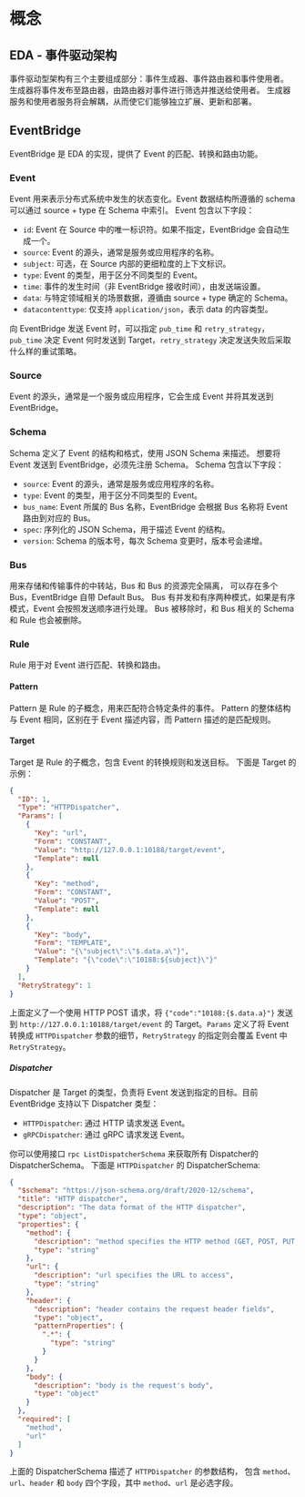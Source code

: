 # 概念

## EDA - 事件驱动架构

事件驱动型架构有三个主要组成部分：事件生成器、事件路由器和事件使用者。
生成器将事件发布至路由器，由路由器对事件进行筛选并推送给使用者。
生成器服务和使用者服务将会解耦，从而使它们能够独立扩展、更新和部署。

## EventBridge

EventBridge 是 EDA 的实现，提供了 Event 的匹配、转换和路由功能。

### Event

Event 用来表示分布式系统中发生的状态变化。Event 数据结构所遵循的 schema 可以通过 source + type 在 Schema 中索引。
Event 包含以下字段：

- `id`: Event 在 Source 中的唯一标识符。如果不指定，EventBridge 会自动生成一个。
- `source`: Event 的源头，通常是服务或应用程序的名称。
- `subject`: 可选，在 Source 内部的更细粒度的上下文标识。
- `type`: Event 的类型，用于区分不同类型的 Event。
- `time`: 事件的发生时间（非 EventBridge 接收时间），由发送端设置。
- `data`: 与特定领域相关的场景数据，遵循由 source + type 确定的 Schema。
- `datacontenttype`: 仅支持 `application/json`，表示 data 的内容类型。

向 EventBridge 发送 Event 时，可以指定 `pub_time` 和 `retry_strategy`，
`pub_time` 决定 Event 何时发送到 Target，`retry_strategy` 决定发送失败后采取什么样的重试策略。

### Source

Event 的源头，通常是一个服务或应用程序，它会生成 Event 并将其发送到 EventBridge。

### Schema

Schema 定义了 Event 的结构和格式，使用 JSON Schema 来描述。
想要将 Event 发送到 EventBridge，必须先注册 Schema。
Schema 包含以下字段：

- `source`: Event 的源头，通常是服务或应用程序的名称。
- `type`: Event 的类型，用于区分不同类型的 Event。
- `bus_name`: Event 所属的 Bus 名称，EventBridge 会根据 Bus 名称将 Event 路由到对应的 Bus。
- `spec`: 序列化的 JSON Schema，用于描述 Event 的结构。
- `version`: Schema 的版本号，每次 Schema 变更时，版本号会递增。

### Bus

用来存储和传输事件的中转站，Bus 和 Bus 的资源完全隔离，
可以存在多个 Bus，EventBridge 自带 Default Bus。
Bus 有并发和有序两种模式，如果是有序模式，Event 会按照发送顺序进行处理。
Bus 被移除时，和 Bus 相关的 Schema 和 Rule 也会被删除。

### Rule

Rule 用于对 Event 进行匹配、转换和路由。

#### Pattern

Pattern 是 Rule 的子概念，用来匹配符合特定条件的事件。
Pattern 的整体结构与 Event 相同，区别在于 Event 描述内容，而 Pattern 描述的是匹配规则。

#### Target

Target 是 Rule 的子概念，包含 Event 的转换规则和发送目标。
下面是 Target 的示例：

```json
{
  "ID": 1,
  "Type": "HTTPDispatcher",
  "Params": [
    {
      "Key": "url",
      "Form": "CONSTANT",
      "Value": "http://127.0.0.1:10188/target/event",
      "Template": null
    },
    {
      "Key": "method",
      "Form": "CONSTANT",
      "Value": "POST",
      "Template": null
    },
    {
      "Key": "body",
      "Form": "TEMPLATE",
      "Value": "{\"subject\":\"$.data.a\"}",
      "Template": "{\"code\":\"10188:${subject}\"}"
    }
  ],
  "RetryStrategy": 1
}
```

上面定义了一个使用 HTTP POST 请求，将 `{"code":"10188:{$.data.a}"}` 发送到 `http://127.0.0.1:10188/target/event`
的 Target。`Params` 定义了将 Event 转换成 `HTTPDispatcher` 参数的细节，`RetryStrategy` 的指定则会覆盖 Event 中 `RetryStrategy`。

##### Dispatcher

Dispatcher 是 Target 的类型，负责将 Event 发送到指定的目标。目前 EventBridge 支持以下 Dispatcher 类型：

- `HTTPDispatcher`: 通过 HTTP 请求发送 Event。
- `gRPCDispatcher`: 通过 gRPC 请求发送 Event。

你可以使用接口 `rpc ListDispatcherSchema` 来获取所有 Dispatcher的 DispatcherSchema。
下面是 `HTTPDispatcher` 的 DispatcherSchema:

```json
{
  "$schema": "https://json-schema.org/draft/2020-12/schema",
  "title": "HTTP dispatcher",
  "description": "The data format of the HTTP dispatcher",
  "type": "object",
  "properties": {
    "method": {
      "description": "method specifies the HTTP method (GET, POST, PUT, etc.)",
      "type": "string"
    },
    "url": {
      "description": "url specifies the URL to access",
      "type": "string"
    },
    "header": {
      "description": "header contains the request header fields",
      "type": "object",
      "patternProperties": {
        ".*": {
          "type": "string"
        }
      }
    },
    "body": {
      "description": "body is the request's body",
      "type": "object"
    }
  },
  "required": [
    "method",
    "url"
  ]
}
```

上面的 DispatcherSchema 描述了 `HTTPDispatcher` 的参数结构，
包含 `method`、`url`、`header` 和 `body` 四个字段，其中 `method`、`url` 是必选字段。
